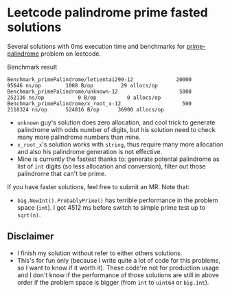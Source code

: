 # Leetcode palindrome prime fasted solutions

Several solutions with 0ms execution time and benchmarks for
[prime-palindrome](https://leetcode.com/problems/prime-palindrome/) problem on
leetcode.

Benchmark result

```
Benchmark_primePalindrome/letientai299-12         	   20000	     95646 ns/op	    1008 B/op	      29 allocs/op
Benchmark_primePalindrome/unknown-12              	    5000	    252136 ns/op	       0 B/op	       0 allocs/op
Benchmark_primePalindrome/x_root_x-12             	     500	   2118324 ns/op	  524816 B/op	   36900 allocs/op
```

- `unknown` guy's solution does zero allocation, and cool trick to generate
  palindrome with odds number of digits, but his solution need to check many
  more palindrome numbers than mine.
- `x_root_x`'s solution works with `string`, thus require many more allocation
  and also his palindrome generation is not effective.
- Mine is currently the fastest thanks to: generate potental palindrome as list
  of `int` digits (so less allocation and conversion), filter out those
  palindrome that can't be prime.

If you have faster solutions, feel free to submit an MR. Note that:

- `big.NewInt().ProbablyPrime()` has terrible performance in the problem space
  (`int`). I got 4512 ms before switch to simple prime test up to `sqrt(n)`.

## Disclaimer

- I finish my solution without refer to either others solutions.
- This's for fun only (because I write quite a lot of code for this
  problems, so I want to know if it worth it). These code're not for production
  usage and I don't know if the performance of those solutions are still in above
  order if the problem space is bigger (from `int` to `uint64` or `big.Int`).
